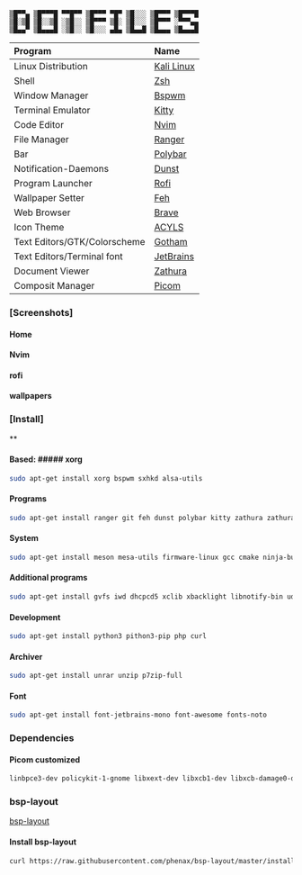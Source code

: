 ```
▒█▀▀▄ ▒█▀▀▀█ ▀▀█▀▀ ▒█▀▀▀ ▀█▀ ▒█░░░ ▒█▀▀▀ ▒█▀▀▀█
▒█░▒█ ▒█░░▒█ ░▒█░░ ▒█▀▀▀ ▒█░ ▒█░░░ ▒█▀▀▀ ░▀▀▀▄▄
▒█▄▄▀ ▒█▄▄▄█ ░▒█░░ ▒█░░░ ▄█▄ ▒█▄▄█ ▒█▄▄▄ ▒█▄▄▄█
```
| Program                             | Name                                                                                           |
| :---                                | :---                                                                                           |
| Linux Distribution                  | [Kali Linux](https://www.kali.org/)                                                            |
| Shell                               | [Zsh](https://www.zsh.org/)                                                                    |
| Window Manager                      | [Bspwm](https://github.com/baskerville/bspwm)                                                  |
| Terminal Emulator                   | [Kitty](https://github.com/kovidgoyal/kitty)                                                   |
| Code Editor                         | [Nvim](https://neovim.io/)                                                                     |
| File Manager                        | [Ranger](https://github.com/ranger/ranger)                                                     |
| Bar                                 | [Polybar](https://github.com/jaagr/polybar)                                                    |
| Notification-Daemons                | [Dunst](https://github.com/dunst-project/dunst)                                                |
| Program Launcher                    | [Rofi](https://github.com/DaveDavenport/rofi)                                                  |
| Wallpaper Setter                    | [Feh](https://github.com/derf/feh)                                                             |
| Web Browser                         | [Brave](https://brave.com/)                                                                    |
| Icon Theme                          | [ACYLS](https://github.com/worron/ACYLS)                                                       |
| Text Editors/GTK/Colorscheme        | [Gotham](https://github.com/whatyouhide/vim-gotham)|[Gotham-gtk](https://github.com/nullx002/github-gotham-theme)|[Gotham-contrib](https://github.com/whatyouhide/gotham-contrib)|
| Text Editors/Terminal font          | [JetBrains](https://github.com/JetBrains/JetBrainsMono)                                        |
| Document Viewer                     | [Zathura](https://pwmt.org/projects/zathura/)                                                  |
| Composit Manager                    | [Picom](https://github.com/yshui/picom)                                                        |

### [Screenshots]
#### Home
#### Nvim
#### rofi
#### wallpapers

### [Install]
**
#### Based: ##### xorg
```sh
sudo apt-get install xorg bspwm sxhkd alsa-utils
```
#### Programs
```sh
sudo apt-get install ranger git feh dunst polybar kitty zathura zathura-djvu neovim rofi mpv rtorrent sxiv links2
```
#### System
```sh
sudo apt-get install meson mesa-utils firmware-linux gcc cmake ninja-build
```
#### Additional programs
```sh
sudo apt-get install gvfs iwd dhcpcd5 xclib xbacklight libnotify-bin udiskie udisks2
```
#### Development
```sh
sudo apt-get install python3 pithon3-pip php curl
```
#### Archiver
```sh
sudo apt-get install unrar unzip p7zip-full
```
#### Font
```sh
sudo apt-get install font-jetbrains-mono font-awesome fonts-noto
```
### Dependencies
#### Picom customized
```sh
linbpce3-dev policykit-1-gnome libxext-dev libxcb1-dev libxcb-damage0-dev libxcb-xfixes0-dev libxcb-shape0-dev libxcb-render-util0-dev libxcb-render0-dev libxcb-randr0-dev libxcb-composite0-dev libxcb-image0-dev libxcb-present-dev libxcb-xinerama0-dev libxcb-glx0-dev libpixman-1-dev libdbus-1-dev libconfig-dev libgl1-mesa-dev libpcre2-dev libpcre3-dev libevdev-dev uthash-dev libev-dev libx11-xcb-dev 
```
### bsp-layout
[bsp-layout](https://github.com/phenax/bsp-layout)
#### Install bsp-layout
```sh
curl https://raw.githubusercontent.com/phenax/bsp-layout/master/install.sh | bash -;
```
